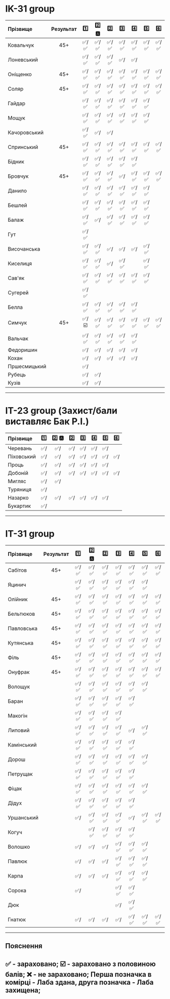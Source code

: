 # IK-31 group

| Прізвище    | Результат  | :one: | :two: :a: | :two: | :three: | :four: | :five: | :six: |
| :---------- | :---: |:-------------------------------------:|:-------------------------------------:|:-------------------------------------:|:-------------------------------------:|:-------------------------------------:|:-------------------------------------:|:-------------------------------------:|
| Ковальчук   | 45+ |:white_check_mark:/:white_check_mark: | :white_check_mark:/:white_check_mark: | :white_check_mark:/:white_check_mark: | :white_check_mark:/:white_check_mark: | :white_check_mark:/:white_check_mark: | :white_check_mark:/:white_check_mark: | :white_check_mark:/:white_check_mark: |
| Лоневський  | |:white_check_mark:/:white_check_mark: | :white_check_mark:/:white_check_mark: | :white_check_mark:/:white_check_mark: | :white_check_mark:/                   | :white_check_mark:/                   | |
| Оніщенко    | 45+ |:white_check_mark:/:white_check_mark: | :white_check_mark:/:white_check_mark: | :white_check_mark:/:white_check_mark: | :white_check_mark:/:white_check_mark: | :white_check_mark:/:white_check_mark: | :white_check_mark:/:white_check_mark: | :white_check_mark:/:white_check_mark: |
| Соляр       | 45+ |:white_check_mark:/:white_check_mark: | :white_check_mark:/:white_check_mark: | :white_check_mark:/:white_check_mark: | :white_check_mark:/:white_check_mark: | :white_check_mark:/:white_check_mark: | :white_check_mark:/:white_check_mark: | :white_check_mark:/:white_check_mark: |
| Гайдар      | |:white_check_mark:/:white_check_mark: | :white_check_mark:/:white_check_mark: | :white_check_mark:/:white_check_mark: | :white_check_mark:/:white_check_mark: | :white_check_mark:/:white_check_mark: | :white_check_mark:/:white_check_mark: |
| Мощук       | |:white_check_mark:/:white_check_mark: | :white_check_mark:/:white_check_mark: | :white_check_mark:/:white_check_mark: | :white_check_mark:/:white_check_mark: | :white_check_mark:/:white_check_mark: | :white_check_mark:/:white_check_mark: |
| Качоровський| |:white_check_mark:/:white_check_mark: | :white_check_mark:/ | :white_check_mark:/ | | | |
| Спринський  | 45+ |:white_check_mark:/:white_check_mark: | :white_check_mark:/:white_check_mark: | :white_check_mark:/:white_check_mark: | :white_check_mark:/:white_check_mark: | :white_check_mark:/:white_check_mark: | :white_check_mark:/:white_check_mark: | :white_check_mark:/:white_check_mark: |
| Бідник      | |:white_check_mark:/:white_check_mark: | :white_check_mark:/:white_check_mark: | :white_check_mark:/:white_check_mark: | :white_check_mark:/:white_check_mark: | :white_check_mark:/:white_check_mark: | |
| Бровчук     | 45+ |:white_check_mark:/:white_check_mark: | :white_check_mark:/:white_check_mark: | :white_check_mark:/:white_check_mark: | :white_check_mark:/ | :white_check_mark:/:white_check_mark: | :white_check_mark:/:white_check_mark: | :white_check_mark:/:white_check_mark: | 
| Данило      | |:white_check_mark:/:white_check_mark: | :white_check_mark:/:white_check_mark: | :white_check_mark:/:white_check_mark: | :white_check_mark:/:white_check_mark: | :white_check_mark:/:white_check_mark: | :white_check_mark:/:white_check_mark: |
| Бешлей      | |:white_check_mark:/:white_check_mark: | :white_check_mark:/:white_check_mark: | :white_check_mark:/:white_check_mark: | :white_check_mark:/:white_check_mark: | :white_check_mark:/:white_check_mark: | :white_check_mark:/:white_check_mark: |
| Балаж       | |:white_check_mark:/:white_check_mark: | :white_check_mark:/ | :white_check_mark:/:white_check_mark: | :white_check_mark:/:white_check_mark: | :white_check_mark:/:white_check_mark: | :white_check_mark:/:white_check_mark: |
| Гут         | |:white_check_mark:/:white_check_mark: | | | | | |
| Височанська | |:white_check_mark:/:white_check_mark: | :white_check_mark:/:white_check_mark: | :white_check_mark:/ | :white_check_mark:/  | :white_check_mark:/  | :white_check_mark:/:white_check_mark: |
| Киселиця    | |:white_check_mark:/:white_check_mark: | :white_check_mark:/:white_check_mark: | :white_check_mark:/ | :white_check_mark:/:white_check_mark: | | :white_check_mark:/:white_check_mark: | |
| Сав'як      | |:white_check_mark:/:white_check_mark: | :white_check_mark:/:white_check_mark: | :white_check_mark:/:white_check_mark: | :white_check_mark:/:white_check_mark:| :white_check_mark:/:white_check_mark: | :white_check_mark:/:white_check_mark: |
| Сугерей     | |:white_check_mark:/:white_check_mark: | | | | | |
| Белла       | |:white_check_mark:/:white_check_mark: | :white_check_mark:/:white_check_mark: | :white_check_mark:/:white_check_mark: | :white_check_mark:/:white_check_mark: | :white_check_mark:/:white_check_mark: | |
| Симчук      | 45+ |:white_check_mark:/:ballot_box_with_check: | :white_check_mark:/:white_check_mark: | :white_check_mark:/:white_check_mark: | :white_check_mark:/:white_check_mark: | :white_check_mark:/:white_check_mark: | :white_check_mark:/:white_check_mark: | :white_check_mark:/:white_check_mark: |
| Вальчак     | |:white_check_mark:/:white_check_mark: | :white_check_mark:/:white_check_mark: | :white_check_mark:/:white_check_mark: | :white_check_mark:/:white_check_mark: | :white_check_mark:/:white_check_mark: | |
| Федоришин   | |:white_check_mark:/ | :white_check_mark:/ | :white_check_mark:/ | :white_check_mark:/ | :white_check_mark:/ | |
| Кохан       | |:white_check_mark:/ | :white_check_mark:/ | :white_check_mark:/ | :white_check_mark:/ | :white_check_mark:/ | |
| Пршесмицький| |:white_check_mark:/ | | | | | |
| Рубець      | |:white_check_mark:/ | :white_check_mark:/ | | | | |
| Кузів       | |:white_check_mark:/ | :white_check_mark:/ | | | | |

---
# IТ-23 group (Захист/бали виставляє Бак Р.І.)

| Прізвище    | :one: | :two: :a: | :two: | :three: | :four: | :five: | :six: |
| :---------- |:-------------------------------------:|:-------------------------------------:|:-------------------------------------:|:-------------------------------------:|:-------------------------------------:|:-------------------------------------:|:-------------------------------------:|
| Черевань    | :white_check_mark:/                   | :white_check_mark:/                   | :white_check_mark:/                   | :white_check_mark:/                   | :white_check_mark:/                   | :white_check_mark:/                   |
| Піховський  | :white_check_mark:/                   | :white_check_mark:/                   | :white_check_mark:/                   | :white_check_mark:/                   | :white_check_mark:/                   | :white_check_mark:/                   | :white_check_mark:/                   |
| Проць       | :white_check_mark:/                   | :white_check_mark:/                   | :white_check_mark:/                   | :white_check_mark:/                   | :white_check_mark:/                   | :white_check_mark:/                   |
| Добоній     | :white_check_mark:/                   | :white_check_mark:/                   | :white_check_mark:/                   | :white_check_mark:/                   | :white_check_mark:/                   | :white_check_mark:/                   | :white_check_mark:/                   |
| Мигляс      | :white_check_mark:/                   | :white_check_mark:/                   | | | | |
| Туряниця    | :white_check_mark:/                   | | | | | |
| Назарко     | :white_check_mark:/                   | :white_check_mark:/                   | :white_check_mark:/                   | :white_check_mark:/                   | :white_check_mark:/                   | :white_check_mark:/                   |
| Букартик    | :white_check_mark:/                   | | | | | |

---
# IT-31 group

| Прізвище    | Результат | :one: | :two: :a: | :two: | :three: | :four: | :five: | :six: |
| :---------- | :---: |:-------------------------------------:|:-------------------------------------:|:-------------------------------------:|:-------------------------------------:|:-------------------------------------:|:-------------------------------------:|:-------------------------------------:|
| Сабітов     | 45+ | :white_check_mark:/:white_check_mark: | :white_check_mark:/:white_check_mark: | :white_check_mark:/:white_check_mark: | :white_check_mark:/:white_check_mark: | :white_check_mark:/:white_check_mark: | :white_check_mark:/:white_check_mark: | :white_check_mark:/:white_check_mark: |
| Яцинич      | | :white_check_mark:/:white_check_mark: | :white_check_mark:/:white_check_mark: | :white_check_mark:/:white_check_mark: | :white_check_mark:/:white_check_mark: | :white_check_mark:/:white_check_mark: | :white_check_mark:/:white_check_mark: |
| Олійник     | 45+ | :white_check_mark:/:white_check_mark: | :white_check_mark:/:white_check_mark: | :white_check_mark:/:white_check_mark: | :white_check_mark:/:white_check_mark: | :white_check_mark:/:white_check_mark: | :white_check_mark:/:white_check_mark: | :white_check_mark:/:white_check_mark: |
| Бельтюков   | 45+ | :white_check_mark:/:white_check_mark: | :white_check_mark:/:white_check_mark: | :white_check_mark:/:white_check_mark: | :white_check_mark:/:white_check_mark: | :white_check_mark:/:white_check_mark: | :white_check_mark:/:white_check_mark: | :white_check_mark:/:white_check_mark: |
| Павловська  | 45+ | :white_check_mark:/:white_check_mark: | :white_check_mark:/:white_check_mark: | :white_check_mark:/:white_check_mark: | :white_check_mark:/:white_check_mark: | :white_check_mark:/:white_check_mark: | :white_check_mark:/:white_check_mark: | :white_check_mark:/:white_check_mark: |
| Кутянська   | 45+ | :white_check_mark:/:white_check_mark: | :white_check_mark:/:white_check_mark: | :white_check_mark:/:white_check_mark: | :white_check_mark:/:white_check_mark: | :white_check_mark:/:white_check_mark: | :white_check_mark:/:white_check_mark: | :white_check_mark:/:white_check_mark: |
| Філь        | 45+ | :white_check_mark:/:white_check_mark: | :white_check_mark:/:white_check_mark: | :white_check_mark:/:white_check_mark: | :white_check_mark:/:white_check_mark: | :white_check_mark:/:white_check_mark: | :white_check_mark:/:white_check_mark: | :white_check_mark:/:white_check_mark: |
| Онуфрак     | 45+ | :white_check_mark:/:white_check_mark: | :white_check_mark:/:white_check_mark: | :white_check_mark:/:white_check_mark: | :white_check_mark:/:white_check_mark: | :white_check_mark:/:white_check_mark: | :white_check_mark:/:white_check_mark: | :white_check_mark:/:white_check_mark: |
| Волощук     | | :white_check_mark:/:white_check_mark: | :white_check_mark:/:white_check_mark: | :white_check_mark:/:white_check_mark: | :white_check_mark:/:white_check_mark: | :white_check_mark:/:white_check_mark: | :white_check_mark:/:white_check_mark: |
| Баран       | | :white_check_mark:/:white_check_mark: | :white_check_mark:/:white_check_mark: | :white_check_mark:/:white_check_mark: | :white_check_mark:/:white_check_mark: | :white_check_mark:/:white_check_mark: | |
| Макогін     | | :white_check_mark:/:white_check_mark: | :white_check_mark:/:white_check_mark: | :white_check_mark:/:white_check_mark: | :white_check_mark:/:white_check_mark: | | |
| Липовий     | | :white_check_mark:/:white_check_mark: | :white_check_mark:/:white_check_mark: | :white_check_mark:/:white_check_mark: | :white_check_mark:/:white_check_mark: | :white_check_mark:/                   | :white_check_mark:/:white_check_mark: |
| Камінський  | | :white_check_mark:/:white_check_mark: | :white_check_mark:/:white_check_mark: | :white_check_mark:/:white_check_mark: | :white_check_mark:/:white_check_mark: | :white_check_mark:/:white_check_mark: | |
| Дорош       | | :white_check_mark:/:white_check_mark: | :white_check_mark:/:white_check_mark: | :white_check_mark:/:white_check_mark: | :white_check_mark:/:white_check_mark: | :white_check_mark:/:white_check_mark: | :white_check_mark:/:white_check_mark: |
| Петрущак    | | :white_check_mark:/:white_check_mark: | :white_check_mark:/:white_check_mark: | :white_check_mark:/:white_check_mark: | :white_check_mark:/:white_check_mark: | :white_check_mark:/:white_check_mark: | |
| Фіцак       | | :white_check_mark:/:white_check_mark: | :white_check_mark:/:white_check_mark: | :white_check_mark:/:white_check_mark: | :white_check_mark:/:white_check_mark: | :white_check_mark:/:white_check_mark: | :white_check_mark:/:white_check_mark: |
| Дідух       | | :white_check_mark:/:white_check_mark: | :white_check_mark:/:white_check_mark: | :white_check_mark:/:white_check_mark: | :white_check_mark:/:white_check_mark: | :white_check_mark:/:white_check_mark: | |
| Уршанський  | | :white_check_mark:/ | :white_check_mark:/:white_check_mark: | :white_check_mark:/:white_check_mark: | :white_check_mark:/:white_check_mark: | :white_check_mark:/ | :white_check_mark:/:white_check_mark: | :white_check_mark:/:white_check_mark: |
| Когуч       | | | :white_check_mark:/:white_check_mark: | :white_check_mark:/:white_check_mark: | :white_check_mark:/:white_check_mark: | :white_check_mark:/:white_check_mark: | |
| Волошко     | | :white_check_mark:/ | :white_check_mark:/ | :white_check_mark:/ | :white_check_mark:/:white_check_mark: | :white_check_mark:/:white_check_mark: | :white_check_mark:/:white_check_mark: |
| Павлюк      | | :white_check_mark:/ | :white_check_mark:/ | :white_check_mark:/ | :white_check_mark:/:white_check_mark: | :white_check_mark:/:white_check_mark: | :white_check_mark:/:white_check_mark: |
| Карпа       | | :white_check_mark:/ | :white_check_mark:/ | :white_check_mark:/ | :white_check_mark:/:white_check_mark: | :white_check_mark:/:white_check_mark: | :white_check_mark:/:white_check_mark: |
| Сорока      | | :white_check_mark:/ | | | :white_check_mark:/:white_check_mark: | :white_check_mark:/:white_check_mark: | |
| Дюк         | | | | | :white_check_mark:/ | :white_check_mark:/:white_check_mark: | |
| Гнатюк      | | :white_check_mark:/ | :white_check_mark:/ | :white_check_mark:/ | :white_check_mark:/ | :white_check_mark:/:white_check_mark: | :white_check_mark:/:white_check_mark: | :white_check_mark:/:white_check_mark: |

---
## Пояснення
:white_check_mark: - зараховано;
:ballot_box_with_check: - зараховано з половиною балів;
:x: - не зараховано;
Перша позначка в комірці - Лаба здана, друга позначка - Лаба захищена;
---
